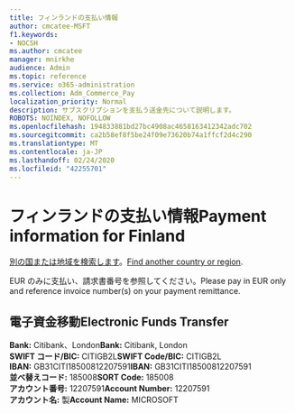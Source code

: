```yaml
---
title: フィンランドの支払い情報
author: cmcatee-MSFT
f1.keywords:
- NOCSH
ms.author: cmcatee
manager: mnirkhe
audience: Admin
ms.topic: reference
ms.service: o365-administration
ms.collection: Adm_Commerce_Pay
localization_priority: Normal
description: サブスクリプションを支払う送金先について説明します。
ROBOTS: NOINDEX, NOFOLLOW
ms.openlocfilehash: 194833881bd27bc4908ac4658163412342adc702
ms.sourcegitcommit: ca2b58ef8f5be24f09e73620b74a1ffcf2d4c290
ms.translationtype: MT
ms.contentlocale: ja-JP
ms.lasthandoff: 02/24/2020
ms.locfileid: "42255701"
---
```

# <a name="payment-information-for-finland"></a><span data-ttu-id="094e5-103">フィンランドの支払い情報</span><span class="sxs-lookup"><span data-stu-id="094e5-103">Payment information for Finland</span></span>

<span data-ttu-id="094e5-104">[別の国または地域を検索します](../billing-and-payments/pay-for-your-subscription.md)。</span><span class="sxs-lookup"><span data-stu-id="094e5-104">[Find another country or region](../billing-and-payments/pay-for-your-subscription.md).</span></span>

<span data-ttu-id="094e5-105">EUR のみに支払い、請求書番号を参照してください。</span><span class="sxs-lookup"><span data-stu-id="094e5-105">Please pay in EUR only and reference invoice number(s) on your payment remittance.</span></span>

## <a name="electronic-funds-transfer"></a><span data-ttu-id="094e5-106">電子資金移動</span><span class="sxs-lookup"><span data-stu-id="094e5-106">Electronic Funds Transfer</span></span>

<span data-ttu-id="094e5-107">**Bank:** Citibank、London</span><span class="sxs-lookup"><span data-stu-id="094e5-107">**Bank:** Citibank, London</span></span>  
<span data-ttu-id="094e5-108">**SWIFT コード/BIC:** CITIGB2L</span><span class="sxs-lookup"><span data-stu-id="094e5-108">**SWIFT Code/BIC:** CITIGB2L</span></span>  
<span data-ttu-id="094e5-109">**IBAN:** GB31CITI18500812207591</span><span class="sxs-lookup"><span data-stu-id="094e5-109">**IBAN:** GB31CITI18500812207591</span></span>  
<span data-ttu-id="094e5-110">**並べ替えコード:** 185008</span><span class="sxs-lookup"><span data-stu-id="094e5-110">**SORT Code:** 185008</span></span>  
<span data-ttu-id="094e5-111">**アカウント番号:** 12207591</span><span class="sxs-lookup"><span data-stu-id="094e5-111">**Account Number:** 12207591</span></span>  
<span data-ttu-id="094e5-112">**アカウント名:** 製</span><span class="sxs-lookup"><span data-stu-id="094e5-112">**Account Name:** MICROSOFT</span></span>  